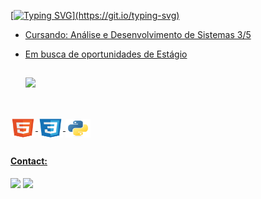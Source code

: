 



<div>
  <a href="https://github.com/gabrielvieiraferreira">    
    
</div>

[![Typing SVG](https://readme-typing-svg.herokuapp.com/?color=0203ED&size=35&center=true&vCenter=true&width=1000&lines=Oi,+Meu+nome+é+Gabriel+Vieira;Seja+bem-vindo!)](https://git.io/typing-svg)

- Cursando: Análise e Desenvolvimento de Sistemas 3/5
- Em busca de oportunidades de Estágio 

  ##
  
  <img height="130cm" src="https://github-readme-stats.vercel.app/api/top-langs/?username=gabrielvieiraferreira&layout=compact&langs_count=16&theme=dark"/> 
  



##
 <div style="display: inline_block"><br>
  <img align="center" alt="biel-HTML" height="30" width="40" src="https://raw.githubusercontent.com/devicons/devicon/master/icons/html5/html5-original.svg">
  <img align="center" alt="biel-CSS" height="30" width="40" src="https://raw.githubusercontent.com/devicons/devicon/master/icons/css3/css3-original.svg">
  <img align="center" alt="biel-Python" height="30" width="40" src="https://raw.githubusercontent.com/devicons/devicon/master/icons/python/python-original.svg">
</div>

##
 <div>
  <h4>Contact:</h4>
  <a href="https://https://www.linkedin.com/in/gabriel-ferreira-0896a1293" target="_blank"><img loading="lazy" src="https://img.shields.io/badge/-LinkedIn-%230077B5?style=for-the-badge&logo=linkedin&logoColor=white" target="_blank"></a>
   <a href="gabrielvieiraferreira2018@gmail.com" target="_blank"><img loanding="lazy" src="https://img.shields.io/badge/Gmail-D14836?style=for-the-badge&logo=gmail&logoColor=white" target="_blank"></a>
  </div>
 
